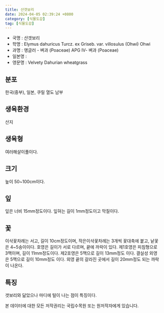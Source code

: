 ```yaml
---
title: 산갯보리
date: 2024-04-05 02:39:24 +0800
category: [식물도감]
tag: [식물도감]
---
```




- 국명 : 산갯보리
- 학명 : Elymus dahuricus Turcz. ex Griseb. var. villosulus (Ohwi) Ohwi
- 과명 : 앵글러 - 벼과 (Poaceae) APG Ⅳ- 벼과 (Poaceae)
- 일본명 : 
- 영문명 : Velvety Dahurian wheatgrass


## 분포
한국(중부), 일본, 쿠릴 열도 남부
## 생육환경
산지
## 생육형
여러해살이풀이다.
## 크기
높이 50~100cm이다.
## 잎
잎은 너비 15mm정도이다. 잎혀는 길이 1mm정도이고 막질이다.
## 꽃
이삭꽃차례는 서고, 길이 10cm정도이며, 작은이삭꽃차례는 3개씩 꽃대축에 붙고, 낱꽃은 4~5송이이다. 호영은 길이가 서로 다르며, 끝에 까락이 있다. 제1호영은 피침형으로 3맥이며, 길이 11mm정도이다. 제2호영은 5맥으로 길이 13mm정도 이다. 결실성 외영은 5맥으로 길이 10mm정도 이다. 외영 끝의 갈라진 곳에서 길이 20mm정도 되는 까락이 나온다.
## 특징
갯보리와 닮았으나 마디에 털이 나는 점이 특징이다.






본 데이터에 대한 모든 저작권리는 국립수목원 또는 원저작자에게 있습니다.
